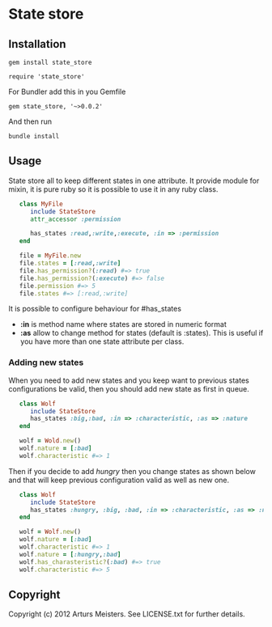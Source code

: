 # State store

## Installation

`gem install state_store`

`require 'state_store'`

For Bundler add this in you Gemfile

`gem state_store, '~>0.0.2'`

And then run

`bundle install`

## Usage

State store all to keep different states in one attribute.
It provide module for mixin, it is pure ruby so it is possible to use it in any ruby class.
 
```ruby
   class MyFile
      include StateStore
      attr_accessor :permission

      has_states :read,:write,:execute, :in => :permission
   end

   file = MyFile.new
   file.states = [:read,:write]
   file.has_permission?(:read) #=> true
   file.has_permission?(:execute) #=> false
   file.permission #=> 5
   file.states #=> [:read,:write]
```

It is possible to configure behaviour for #has_states

* **:in** is method name where states are stored in numeric format
* **:as** allow to change method for states (default is :states). This is useful if you have more than one state attribute per class.

### Adding new states

When you need to add new states and you keep want to previous states configurations be valid, then you should add new state as first in queue.

```ruby 
   class Wolf
      include StateStore
      has_states :big,:bad, :in => :characteristic, :as => :nature
   end

   wolf = Wold.new()
   wolf.nature = [:bad]
   wolf.characteristic #=> 1

```

Then if you decide to add _hungry_ then you change states as shown below and that will keep previous configuration valid as well as new one.

```ruby
   class Wolf
      include StateStore
      has_states :hungry, :big, :bad, :in => :characteristic, :as => :nature
   end

   wolf = Wolf.new()
   wolf.nature = [:bad]
   wolf.characteristic #=> 1
   wolf.nature = [:hungry,:bad]
   wolf.has_charasteristic?(:bad) #=> true
   wolf.characteristic #=> 5   
```


## Copyright

Copyright (c) 2012 Arturs Meisters. See LICENSE.txt for
further details.

